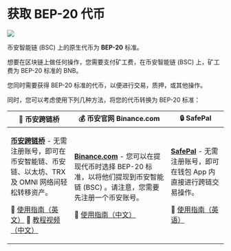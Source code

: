 # 获取 BEP-20 代币

![](https://1397868517-files.gitbook.io/\~/files/v0/b/gitbook-legacy-files/o/assets%2F-MHREX7DHcljbY5IkjgJ%2F-MhBy5\_HsGVsdZs4zQkb%2F-MhBzmOnelmCy-1l82C2%2Fimage.png?alt=media\&token=4f5c6567-5bcb-42b9-991d-920ce714bdde)

币安智能链 (BSC) 上的原生代币为 **BEP-20** 标准。

想要在区块链上做任何操作，您需要支付矿工费，在币安智能链 (BSC) 上，矿工费为 BEP-20 标准的 BNB。

您同时需要获得 BEP-20 标准的代币，以便进行交易，质押，或其他操作。

同时，您可以考虑使用下列几种方法，将您的代币转换为 BEP-20 标准：

| 🌉 币安跨链桥                                                                                                                                                                                                                                                                                                                | 💰 币安官网 Binance.com                                                                                                                                                                                                                                                                                                                                   | 🔒 SafePal                                                                                                                                                                                               |
| ----------------------------------------------------------------------------------------------------------------------------------------------------------------------------------------------------------------------------------------------------------------------------------------------------------------------- | ----------------------------------------------------------------------------------------------------------------------------------------------------------------------------------------------------------------------------------------------------------------------------------------------------------------------------------------------------- | -------------------------------------------------------------------------------------------------------------------------------------------------------------------------------------------------------- |
| <p>​<a href="https://www.binance.org/en/bridge"><strong>币安跨链桥</strong></a> - 无需注册账号，即可在币安智能链、币安链、以太坊、TRX 及 OMNI 网络间轻松转移资产。</p><p>📖 <a href="https://binance-wallet.gitbook.io/binance-bridge/v/cn/guides/binance-bridge-v2">使用指南（英文）</a> 🎥 <a href="https://fast.wistia.net/embed/iframe/d3wxsmtwoh">教程视频（中文）</a></p> | <p>​<a href="https://github.com/pancakeswap/pancake-document/tree/255db0c7af28df2f9c1209daa5cdbd774490a666/get-started/www.binance.com"><strong>Binance.com</strong></a> - 您可以在提现代币时选择 BEP-20 标准，以将他们提现到币安智能链 (BSC) 。请注意，您需要先注册一个币安账号。</p><p>📖 <a href="https://www.binance.com/zh-CN/support/faq/85a1c394ac1d489fb0bfac0ef2fceafd">使用指南（中文）</a></p> | <p>​<a href="https://safepal.io/download"><strong>SafePal</strong></a> - 无需注册账号，即可在钱包 App 内直接进行跨链交易操作。</p><p>📖 <a href="https://docs.safepal.io/safepal-app/cross-chain-swap-tutorial">使用指南（英语）</a></p> |

​
